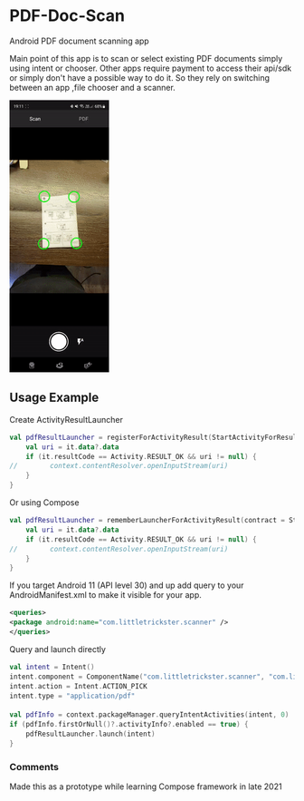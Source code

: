 # PDF-Doc-Scan
Android PDF document scanning app

Main point of this app is to scan or select existing PDF documents simply using intent or chooser.
Other apps require payment to access their api/sdk or simply don't have a possible way to do it. So they rely on switching between an app ,file chooser and a scanner.

![Alt text](/misc/vid.gif?raw=true  "Demo video")

## Usage Example

Create ActivityResultLauncher
```kotlin
val pdfResultLauncher = registerForActivityResult(StartActivityForResult()) {
    val uri = it.data?.data
    if (it.resultCode == Activity.RESULT_OK && uri != null) {
//        context.contentResolver.openInputStream(uri)
    }
}
```
Or using Compose
```kotlin
val pdfResultLauncher = rememberLauncherForActivityResult(contract = StartActivityForResult()){
    val uri = it.data?.data
    if (it.resultCode == Activity.RESULT_OK && uri != null) {
//        context.contentResolver.openInputStream(uri)
    }
}
```

If you target Android 11 (API level 30) and up add query to your AndroidManifest.xml to make it visible for your app.
```xml
<queries>
<package android:name="com.littletrickster.scanner" />
</queries>
```

Query and launch directly
```kotlin
val intent = Intent()
intent.component = ComponentName("com.littletrickster.scanner", "com.littletrickster.scanner.ScanActivity")
intent.action = Intent.ACTION_PICK
intent.type = "application/pdf"

val pdfInfo = context.packageManager.queryIntentActivities(intent, 0)
if (pdfInfo.firstOrNull()?.activityInfo?.enabled == true) {
    pdfResultLauncher.launch(intent)
}
```

### Comments
Made this as a prototype while learning Compose framework in late 2021
